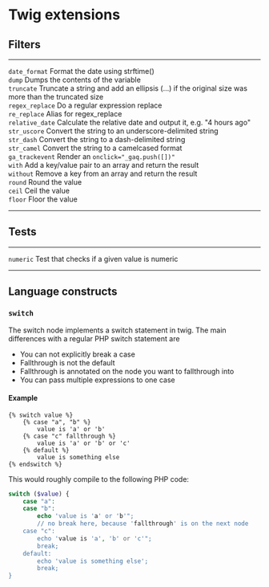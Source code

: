 # Twig extensions #

## Filters ##

------------------  -------------------------------------------------------------------------------------------
`date_format`       Format the date using strftime()  
`dump`              Dumps the contents of the variable  
`truncate`          Truncate a string and add an ellipsis (...) if the original size was more than the truncated size  
`regex_replace`     Do a regular expression replace  
`re_replace`        Alias for regex_replace  
`relative_date`     Calculate the relative date and output it, e.g. "4 hours ago"  
`str_uscore`        Convert the string to an underscore-delimited string  
`str_dash`          Convert the string to a dash-delimited string  
`str_camel`         Convert the string to a camelcased format  
`ga_trackevent`     Render an `onclick="_gaq.push([])"`  
`with`              Add a key/value pair to an array and return the result  
`without`           Remove a key from an array and return the result  
`round`             Round the value  
`ceil`              Ceil the value  
`floor`             Floor the value  
------------------  -------------------------------------------------------------------------------------------

## Tests ##

------------------  -------------------------------------------------------------------------------------------
`numeric`       Test that checks if a given value is numeric  
------------------  -------------------------------------------------------------------------------------------


## Language constructs ##

### `switch` ###

The switch node implements a switch statement in twig. The main differences with a regular PHP switch statement are

* You can not explicitly break a case
* Fallthrough is not the default
* Fallthrough is annotated on the node you want to fallthrough into
* You can pass multiple expressions to one case

#### Example

```twig
{% switch value %}
    {% case "a", "b" %}
        value is 'a' or 'b'
    {% case "c" fallthrough %}
        value is 'a' or 'b' or 'c'
    {% default %}
        value is something else
{% endswitch %}
```

This would roughly compile to the following PHP code:

```php
switch ($value) {
    case "a":
    case "b":
        echo 'value is 'a' or 'b'";
        // no break here, because 'fallthrough' is on the next node
    case "c":
        echo 'value is 'a', 'b' or 'c'";
        break;
    default:
        echo 'value is something else';
        break;
}
```
